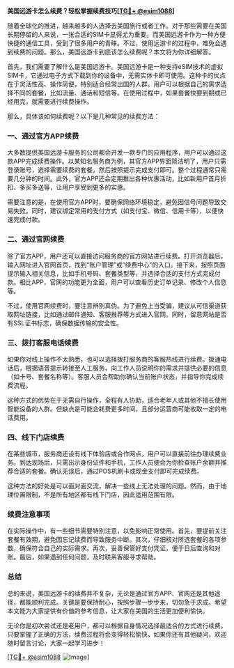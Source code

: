 **美国远游卡怎么续费？轻松掌握续费技巧[[TG💪+ @esim1088](https://t.me/s/esim1088)]**

随着全球化的推进，越来越多的人选择去美国旅行或者工作。对于那些需要在美国长期停留的人来说，一张合适的SIM卡显得尤为重要。而美国远游卡作为一种方便快捷的通信工具，受到了很多用户的青睐。不过，使用远游卡的过程中，难免会遇到续费的问题。那么，美国远游卡到底该怎么续费呢？本文将为你详细解答。

首先，我们需要了解什么是美国远游卡。美国远游卡是一种支持eSIM技术的虚拟SIM卡，它通过电子方式下载到你的设备中，无需实体卡即可使用。这种卡的优点在于灵活性高、操作简便，特别适合经常出国的人群。用户可以根据自己的需求选择不同的套餐，比如流量、通话和短信等。在使用过程中，如果套餐快要到期或已经用完，就需要进行续费操作。

那么，具体该如何续费呢？以下是几种常见的续费方法：

### 一、通过官方APP续费

大多数提供美国远游卡服务的公司都会开发一款专门的应用程序，用户可以通过这款APP完成续费操作。以某知名服务商为例，其官方APP界面简洁明了，用户只需登录账号，选择需要续费的套餐，然后按照提示完成支付即可。整个过程通常只需要几分钟的时间。此外，官方APP还会定期推出各种优惠活动，比如新用户首月折扣、多买多送等，让用户享受到更多的实惠。

需要注意的是，在使用官方APP时，要确保网络环境稳定，避免因信号问题导致交易失败。同时，建议绑定常用的支付方式（如支付宝、微信、信用卡等），以便快速完成付款。

### 二、通过官网续费

除了官方APP，用户还可以直接访问服务商的官方网站进行续费。打开浏览器后，输入网址进入官网首页，找到“账户管理”或“续费中心”的入口。接下来，按照页面提示输入相关信息，比如手机号码、套餐类型等，并选择合适的支付方式完成付款。相比APP，官网的功能更为全面，用户可以查看历史订单记录、修改个人信息等。

不过，使用官网续费时，要注意辨别真伪。为了避免上当受骗，建议从可信渠道获取网址链接，比如通过邮件通知、客服推荐等方式进入官网。同时，留意网站是否有SSL证书标志，确保数据传输的安全性。

### 三、拨打客服电话续费

如果你对线上操作不太熟悉，也可以选择拨打服务商的客服热线进行续费。拨通电话后，根据语音提示转接至人工服务，向工作人员说明你的需求并提供必要的信息（如卡号、套餐名称等）。客服人员会帮助你确认当前账户状态，并指导你完成续费流程。

这种方式的优势在于无需自行操作，全程有人协助，适合老年人或其他不擅长使用智能设备的人群。但缺点是可能会耗费更多时间，且部分运营商可能收取一定的电话费用。

### 四、线下门店续费

在某些城市，服务商还设有线下体验店或合作网点，用户可以直接前往办理续费业务。到达现场后，只需出示身份证件和手机，工作人员便会为你检查账户余额并推荐合适的套餐。确认无误后，通过POS机刷卡或现金支付即可完成续费。

这种方法的好处是可以面对面交流，解决一些线上无法处理的问题。然而，由于地理位置限制，不是所有地区都有线下门店，因此适用范围有限。

### 续费注意事项

在实际操作中，有一些细节需要特别注意，以免影响正常使用。首先，要提前关注套餐有效期，避免因忘记续费而导致服务中断。其次，仔细核对所选套餐的各项参数，确保符合自己的实际需求。再次，妥善保管好支付凭证，便于日后查询和对账。最后，如果遇到任何问题，及时联系客服寻求帮助。

### 总结

总的来说，美国远游卡的续费并不复杂，无论是通过官方APP、官网还是其他途径，都能顺利完成。关键是要保持耐心，按照步骤一步步来，切勿急于求成。希望本文能为大家提供有价值的参考信息，让大家在美国的生活更加便利愉快。

无论你是初次尝试还是老用户，都可以根据自身情况选择最适合的方式进行续费。只要掌握了正确的方法，续费过程将会变得轻松愉快。如果你还有其他疑问，欢迎随时留言讨论，大家一起学习进步！

[[TG💪+ @esim1088](https://t.me/s/esim1088) ![Image](https://i.postimg.cc/4NQfJmqS/Snipaste-2025-05-13-00-14-12.png)]